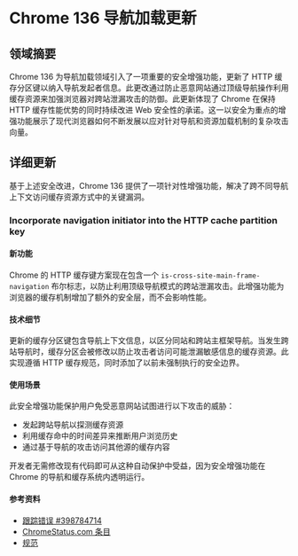 # Chrome 136 导航加载更新

## 领域摘要

Chrome 136 为导航加载领域引入了一项重要的安全增强功能，更新了 HTTP 缓存分区键以纳入导航发起者信息。此更改通过防止恶意网站通过顶级导航操作利用缓存资源来加强浏览器对跨站泄漏攻击的防御。此更新体现了 Chrome 在保持 HTTP 缓存性能优势的同时持续改进 Web 安全性的承诺。这一以安全为重点的增强功能展示了现代浏览器如何不断发展以应对针对导航和资源加载机制的复杂攻击向量。

## 详细更新

基于上述安全改进，Chrome 136 提供了一项针对性增强功能，解决了跨不同导航上下文访问缓存资源方式中的关键漏洞。

### Incorporate navigation initiator into the HTTP cache partition key

#### 新功能
Chrome 的 HTTP 缓存键方案现在包含一个 `is-cross-site-main-frame-navigation` 布尔标志，以防止利用顶级导航模式的跨站泄漏攻击。此增强功能为浏览器的缓存机制增加了额外的安全层，而不会影响性能。

#### 技术细节
更新的缓存分区键包含导航上下文信息，以区分同站和跨站主框架导航。当发生跨站导航时，缓存分区会被修改以防止攻击者访问可能泄漏敏感信息的缓存资源。此实现遵循 HTTP 缓存规范，同时添加了以前未强制执行的安全边界。

#### 使用场景
此安全增强功能保护用户免受恶意网站试图进行以下攻击的威胁：
- 发起跨站导航以探测缓存资源
- 利用缓存命中的时间差异来推断用户浏览历史
- 通过基于导航的攻击访问其他源的缓存内容

开发者无需修改现有代码即可从这种自动保护中受益，因为安全增强功能在 Chrome 的导航和缓存系统内透明运行。

#### 参考资料
- [跟踪错误 #398784714](https://bugs.chromium.org/p/chromium/issues/detail?id=398784714)
- [ChromeStatus.com 条目](https://chromestatus.com/feature/5108419906535424)
- [规范](https://httpwg.org/specs/rfc9110.html#caching)